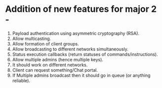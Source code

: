# Addition of new features for major 2 -

1. Payload authentication using asymmetric cryptography (RSA).
2. Allow multicasting.
3. Allow formation of client groups.
4. Allow broadcasting to different networks simultaneously.
5. Status execution callbacks (return statuses of commands/instructions).
6. Allow multiple admins (hence multiple keys).
7. It should work on different networks.
8. Client can request something/Chat portal.
9. If Multiple admins broadcast then it should go in queue (or anything reliable).
